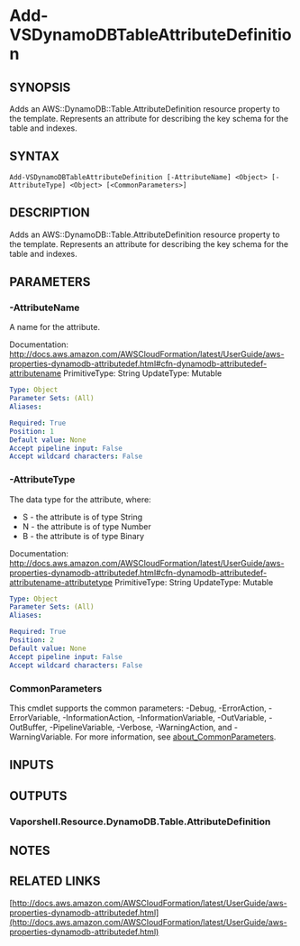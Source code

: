 # Add-VSDynamoDBTableAttributeDefinition

## SYNOPSIS
Adds an AWS::DynamoDB::Table.AttributeDefinition resource property to the template.
Represents an attribute for describing the key schema for the table and indexes.

## SYNTAX

```
Add-VSDynamoDBTableAttributeDefinition [-AttributeName] <Object> [-AttributeType] <Object> [<CommonParameters>]
```

## DESCRIPTION
Adds an AWS::DynamoDB::Table.AttributeDefinition resource property to the template.
Represents an attribute for describing the key schema for the table and indexes.

## PARAMETERS

### -AttributeName
A name for the attribute.

Documentation: http://docs.aws.amazon.com/AWSCloudFormation/latest/UserGuide/aws-properties-dynamodb-attributedef.html#cfn-dynamodb-attributedef-attributename
PrimitiveType: String
UpdateType: Mutable

```yaml
Type: Object
Parameter Sets: (All)
Aliases:

Required: True
Position: 1
Default value: None
Accept pipeline input: False
Accept wildcard characters: False
```

### -AttributeType
The data type for the attribute, where:
+  S - the attribute is of type String
+  N - the attribute is of type Number
+  B - the attribute is of type Binary

Documentation: http://docs.aws.amazon.com/AWSCloudFormation/latest/UserGuide/aws-properties-dynamodb-attributedef.html#cfn-dynamodb-attributedef-attributename-attributetype
PrimitiveType: String
UpdateType: Mutable

```yaml
Type: Object
Parameter Sets: (All)
Aliases:

Required: True
Position: 2
Default value: None
Accept pipeline input: False
Accept wildcard characters: False
```

### CommonParameters
This cmdlet supports the common parameters: -Debug, -ErrorAction, -ErrorVariable, -InformationAction, -InformationVariable, -OutVariable, -OutBuffer, -PipelineVariable, -Verbose, -WarningAction, and -WarningVariable. For more information, see [about_CommonParameters](http://go.microsoft.com/fwlink/?LinkID=113216).

## INPUTS

## OUTPUTS

### Vaporshell.Resource.DynamoDB.Table.AttributeDefinition
## NOTES

## RELATED LINKS

[http://docs.aws.amazon.com/AWSCloudFormation/latest/UserGuide/aws-properties-dynamodb-attributedef.html](http://docs.aws.amazon.com/AWSCloudFormation/latest/UserGuide/aws-properties-dynamodb-attributedef.html)

